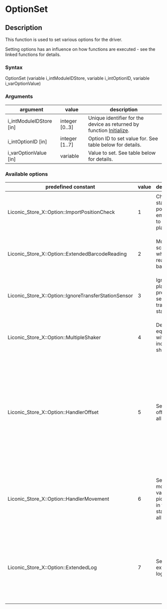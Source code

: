 # OptionSet

## Description

This function is used to set various options for the driver.

Setting options has an influence on how functions are executed - see the linked functions for details.

### Syntax

OptionSet (variable i\_intModuleIDStore, variable i\_intOptionID, variable i\_varOptionValue)

### Arguments

| argument                  | value           | description                                                                                                                           |
| ------------------------- | --------------- | ------------------------------------------------------------------------------------------------------------------------------------- |
| i\_intModuleIDStore \[in] | integer \[0..3] | Unique identifier for the device as returned by function [Initialize](chm://c6eee35ebc6f05b6562520699a23e565/topics/Initialize.html). |
| i\_intOptionID \[in]      | integer \[1..7] | Option ID to set value for. See table below for details.                                                                              |
| i\_varOptionValue \[in]   | variable        | Value to set. See table below for details.                                                                                            |

### Available options

| predefined constant                                    | value | description                                                                | function                                                                                                                                                                                                                                                                                                                                                                                                                                                                                      | possible value(s)                                                                                                                                                                                                                                                                                                                                                                                                                                                                                               | default value(s)       |
| ------------------------------------------------------ | ----- | -------------------------------------------------------------------------- | --------------------------------------------------------------------------------------------------------------------------------------------------------------------------------------------------------------------------------------------------------------------------------------------------------------------------------------------------------------------------------------------------------------------------------------------------------------------------------------------- | --------------------------------------------------------------------------------------------------------------------------------------------------------------------------------------------------------------------------------------------------------------------------------------------------------------------------------------------------------------------------------------------------------------------------------------------------------------------------------------------------------------- | ---------------------- |
| Liconic\_Store\_X::Option::ImportPositionCheck         | 1     | Check if stacker position is empty prior to import plate.                  | [PlateImport](chm://c6eee35ebc6f05b6562520699a23e565/topics/PlateImport.html)                                                                                                                                                                                                                                                                                                                                                                                                                 | <p>ASWGLOBAL::BOOL::FALSE: skip check</p><p>ASWGLOBAL::BOOL::TRUE: execute check</p>                                                                                                                                                                                                                                                                                                                                                                                                                            | ASWGLOBAL::BOOL::TRUE  |
| Liconic\_Store\_X::Option::ExtendedBarcodeReading      | 2     | Move scanner while reading barcode.                                        | <p><a href="chm://c6eee35ebc6f05b6562520699a23e565/topics/BarcodeRead.html">BarcodeRead</a></p><p><a href="chm://c6eee35ebc6f05b6562520699a23e565/topics/InventoryScan.html">InventoryScan</a></p>                                                                                                                                                                                                                                                                                            | <p>ASWGLOBAL::BOOL::FALSE: no movement</p><p>ASWGLOBAL::BOOL::TRUE: execute movement</p>                                                                                                                                                                                                                                                                                                                                                                                                                        | ASWGLOBAL::BOOL::FALSE |
| Liconic\_Store\_X::Option::IgnoreTransferStationSensor | 3     | Ignore plate presence sensor on transfer station.                          | <p><a href="chm://c6eee35ebc6f05b6562520699a23e565/topics/PlateImport.html">PlateImport</a></p><p><a href="chm://c6eee35ebc6f05b6562520699a23e565/topics/PlateExport.html">PlateExport</a></p>                                                                                                                                                                                                                                                                                                | <p>ASWGLOBAL::BOOL::FALSE: evaluate sensor</p><p>ASWGLOBAL::BOOL::TRUE: ignore sensor</p>                                                                                                                                                                                                                                                                                                                                                                                                                       | ASWGLOBAL::BOOL::FALSE |
| Liconic\_Store\_X::Option::MultipleShaker              | 4     | Device is equipped with 4 individual shakers.                              | <p><a href="chm://c6eee35ebc6f05b6562520699a23e565/topics/ShakerSpeedsGet.html">ShakerSpeedsGet</a></p><p><a href="chm://c6eee35ebc6f05b6562520699a23e565/topics/ShakerSpeedsSet.html">ShakerSpeedsSet</a></p>                                                                                                                                                                                                                                                                                | <p>ASWGLOBAL::BOOL::FALSE: 1 shaker</p><p>ASWGLOBAL::BOOL::TRUE: 4 shakers</p>                                                                                                                                                                                                                                                                                                                                                                                                                                  | ASWGLOBAL::BOOL::FALSE |
| Liconic\_Store\_X::Option::HandlerOffset               | 5     | Set handler offset for all devices.                                        | <p><a href="chm://c6eee35ebc6f05b6562520699a23e565/topics/Initialize.html">Initialize</a></p><p><a href="chm://c6eee35ebc6f05b6562520699a23e565/topics/PlateImport.html">PlateImport</a></p><p><a href="chm://c6eee35ebc6f05b6562520699a23e565/topics/PlateExport.html">PlateExport</a></p><p><a href="chm://c6eee35ebc6f05b6562520699a23e565/topics/BarcodeRead.html">BarcodeRead</a></p><p><a href="chm://c6eee35ebc6f05b6562520699a23e565/topics/InventoryScan.html">InventoryScan</a></p> | <p>integer [0..2000]</p><p>The value is the absolute offset for all movements in z direction.</p><p>Use function <a href="chm://c6eee35ebc6f05b6562520699a23e565/topics/HandlerSettingsGet.html">HandlerSettingsGet</a> to retrieve the actual value.</p><p>This value has to be set prior to calling function <a href="chm://c6eee35ebc6f05b6562520699a23e565/topics/Initialize.html">Initialize</a> and is then valid for all devices initialized afterwards, so it has to be set/reset for each device !</p> | 600                    |
| Liconic\_Store\_X::Option::HandlerMovement             | 6     | Set handler movement value for pick\&place in the stacker for all devices. | <p><a href="chm://c6eee35ebc6f05b6562520699a23e565/topics/PlateImport.html">PlateImport</a></p><p><a href="chm://c6eee35ebc6f05b6562520699a23e565/topics/PlateExport.html">PlateExport</a></p>                                                                                                                                                                                                                                                                                                | <p>integer [0..1000]</p><p>The value is the absolute value for pick&#x26;place in the stacker.</p><p>Use function <a href="chm://c6eee35ebc6f05b6562520699a23e565/topics/HandlerSettingsGet.html">HandlerSettingsGet</a> to retrieve the actual value.</p>                                                                                                                                                                                                                                                      | 500                    |
| Liconic\_Store\_X::Option::ExtendedLog                 | 7     | Set extended log option.                                                   | all functions                                                                                                                                                                                                                                                                                                                                                                                                                                                                                 | <p>ASWGLOBAL::BOOL::FALSE: normal traces</p><p>ASWGLOBAL::BOOL::TRUE: extended traces</p><p>Enabling this option will create bigger logfiles and shall only be used when advised by Hamilton staff!</p>                                                                                                                                                                                                                                                                                                         | ASWGLOBAL::BOOL::FALSE |
